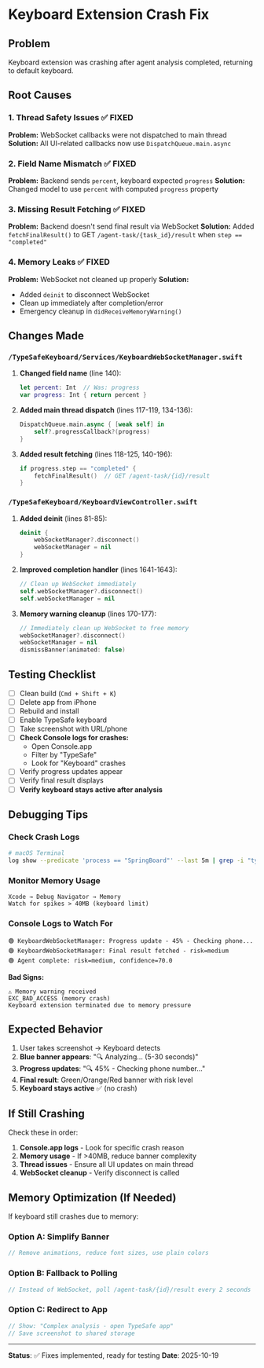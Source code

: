 # Keyboard Extension Crash Fix

## Problem
Keyboard extension was crashing after agent analysis completed, returning to default keyboard.

## Root Causes

### 1. Thread Safety Issues ✅ FIXED
**Problem:** WebSocket callbacks were not dispatched to main thread
**Solution:** All UI-related callbacks now use `DispatchQueue.main.async`

### 2. Field Name Mismatch ✅ FIXED
**Problem:** Backend sends `percent`, keyboard expected `progress`
**Solution:** Changed model to use `percent` with computed `progress` property

### 3. Missing Result Fetching ✅ FIXED
**Problem:** Backend doesn't send final result via WebSocket
**Solution:** Added `fetchFinalResult()` to GET `/agent-task/{task_id}/result` when `step == "completed"`

### 4. Memory Leaks ✅ FIXED
**Problem:** WebSocket not cleaned up properly
**Solution:** 
- Added `deinit` to disconnect WebSocket
- Clean up immediately after completion/error
- Emergency cleanup in `didReceiveMemoryWarning()`

## Changes Made

### `/TypeSafeKeyboard/Services/KeyboardWebSocketManager.swift`

1. **Changed field name** (line 140):
   ```swift
   let percent: Int  // Was: progress
   var progress: Int { return percent }
   ```

2. **Added main thread dispatch** (lines 117-119, 134-136):
   ```swift
   DispatchQueue.main.async { [weak self] in
       self?.progressCallback?(progress)
   }
   ```

3. **Added result fetching** (lines 118-125, 140-196):
   ```swift
   if progress.step == "completed" {
       fetchFinalResult()  // GET /agent-task/{id}/result
   }
   ```

### `/TypeSafeKeyboard/KeyboardViewController.swift`

1. **Added deinit** (lines 81-85):
   ```swift
   deinit {
       webSocketManager?.disconnect()
       webSocketManager = nil
   }
   ```

2. **Improved completion handler** (lines 1641-1643):
   ```swift
   // Clean up WebSocket immediately
   self.webSocketManager?.disconnect()
   self.webSocketManager = nil
   ```

3. **Memory warning cleanup** (lines 170-177):
   ```swift
   // Immediately clean up WebSocket to free memory
   webSocketManager?.disconnect()
   webSocketManager = nil
   dismissBanner(animated: false)
   ```

## Testing Checklist

- [ ] Clean build (`Cmd + Shift + K`)
- [ ] Delete app from iPhone
- [ ] Rebuild and install
- [ ] Enable TypeSafe keyboard
- [ ] Take screenshot with URL/phone
- [ ] **Check Console logs for crashes:**
  - Open Console.app
  - Filter by "TypeSafe"
  - Look for "Keyboard" crashes
- [ ] Verify progress updates appear
- [ ] Verify final result displays
- [ ] **Verify keyboard stays active after analysis**

## Debugging Tips

### Check Crash Logs
```bash
# macOS Terminal
log show --predicate 'process == "SpringBoard"' --last 5m | grep -i "typesafe"
```

### Monitor Memory Usage
```
Xcode → Debug Navigator → Memory
Watch for spikes > 40MB (keyboard limit)
```

### Console Logs to Watch For
```
🟢 KeyboardWebSocketManager: Progress update - 45% - Checking phone...
🟢 KeyboardWebSocketManager: Final result fetched - risk=medium
🟢 Agent complete: risk=medium, confidence=70.0
```

**Bad Signs:**
```
⚠️ Memory warning received
EXC_BAD_ACCESS (memory crash)
Keyboard extension terminated due to memory pressure
```

## Expected Behavior

1. User takes screenshot → Keyboard detects
2. **Blue banner appears**: "🔍 Analyzing... (5-30 seconds)"
3. **Progress updates**: "🔍 45% - Checking phone number..."
4. **Final result**: Green/Orange/Red banner with risk level
5. **Keyboard stays active** ✅ (no crash)

## If Still Crashing

Check these in order:

1. **Console.app logs** - Look for specific crash reason
2. **Memory usage** - If >40MB, reduce banner complexity
3. **Thread issues** - Ensure all UI updates on main thread
4. **WebSocket cleanup** - Verify disconnect is called

## Memory Optimization (If Needed)

If keyboard still crashes due to memory:

### Option A: Simplify Banner
```swift
// Remove animations, reduce font sizes, use plain colors
```

### Option B: Fallback to Polling
```swift
// Instead of WebSocket, poll /agent-task/{id}/result every 2 seconds
```

### Option C: Redirect to App
```swift
// Show: "Complex analysis - open TypeSafe app"
// Save screenshot to shared storage
```

---

**Status**: ✅ Fixes implemented, ready for testing
**Date**: 2025-10-19

